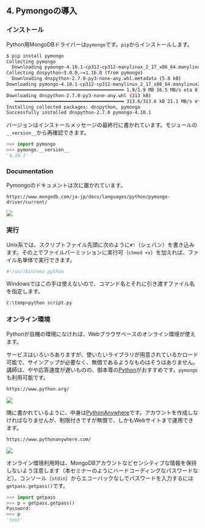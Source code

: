 ## 4. Pymongoの導入

### インストール

Python用MongoDBドライバーは`pymongo`です。`pip`からインストールします。

```bash
$ pip install pymongo
Collecting pymongo
  Downloading pymongo-4.10.1-cp312-cp312-manylinux_2_17_x86_64.manylinux2014_x86_64.whl.metadata (22 kB)
Collecting dnspython<3.0.0,>=1.16.0 (from pymongo)
  Downloading dnspython-2.7.0-py3-none-any.whl.metadata (5.8 kB)
Downloading pymongo-4.10.1-cp312-cp312-manylinux_2_17_x86_64.manylinux2014_x86_64.whl (1.9 MB)
   ━━━━━━━━━━━━━━━━━━━━━━━━━━━━━━━━━━━━━━━━ 1.9/1.9 MB 16.5 MB/s eta 0:00:00
Downloading dnspython-2.7.0-py3-none-any.whl (313 kB)
   ━━━━━━━━━━━━━━━━━━━━━━━━━━━━━━━━━━━━━━━━ 313.6/313.6 kB 21.1 MB/s eta 0:00:00
Installing collected packages: dnspython, pymongo
Successfully installed dnspython-2.7.0 pymongo-4.10.1
```

バージョンはインストールメッセージの最終行に書かれています。モジュールの`__version__`から再確認できます。

```python
>>> import pymongo
>>> pymongo.__version__
'4.10.1'
```

### Documentation

Pymongoのドキュメントは次に置かれています。

```https://www.mongodb.com/ja-jp/docs/languages/python/pymongo-driver/current/```

<img src="Images/04-Install/mongo-document-top.png">


### 実行

Unix系では、スクリプトファイル先頭に次のように`#!`（シェバン）を書き込みます。その上でファイルパーミッションに実行可（`chmod +x`）を加えれば、ファイル名単体で実行できます。

```bash
#!/usr/bin/env python
```

Windowsではこの手は使えないので、コマンド名とそれに引き渡すファイル名を指定します。

```dos
C:\temp>python script.py
```


### オンライン環境

Pythonが自機の環境になければ、Webブラウザベースのオンライン環境が使えます。

サービスはいろいろありますが、使いたいライブラリが用意されているかロード可能で、サインアップが必要なく、無償であるようなものはそうはありません。講師は、やや応答速度が遅いものの、御本尊の[Python](https://www.python.org/)がおすすめです。`pymongo`も利用可能です。

```https://www.python.org/```

<img src="Images/04-Install/python-top.png">

隅に書かれているように、中身は[PythonAnywhere](https://www.pythonanywhere.com)です。アカウントを作成しなければなりませんが、制限付きですが無償で、しかもWebサイトまで運用できます。

```https://www.pythonanywhere.com/```

<img src="Images/04-Install/python-anywhere.png">

オンライン環境利用時は、MongoDBアカウントなどセンシティブな情報を保持しないよう注意します（本セミナーのようにハードコーディングなパスワードなど）。コンソール（`stdin`）からエコーバックなしでパスワードを入力するには`getpass.getpass()`です。

```python
>>> import getpass
>>> p = getpass.getpass()
Password:
>>> p
'test'
```
